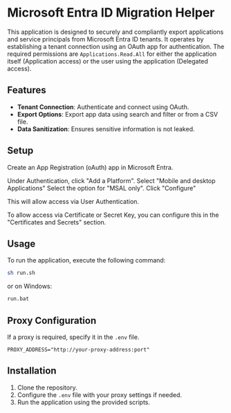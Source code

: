 # Microsoft Entra ID Migration Helper

This application is designed to securely and compliantly export applications and service principals from Microsoft Entra ID tenants. It operates by establishing a tenant connection using an OAuth app for authentication. The required permissions are `Applications.Read.All` for either the application itself (Application access) or the user using the application (Delegated access).

## Features

- **Tenant Connection**: Authenticate and connect using OAuth.
- **Export Options**: Export app data using search and filter or from a CSV file.
- **Data Sanitization**: Ensures sensitive information is not leaked.

## Setup

Create an App Registration (oAuth) app in Microsoft Entra. 

Under Authentication, click "Add a Platform".
Select "Mobile and desktop Applications"
Select the option for "MSAL only".
Click "Configure"

This will allow access via User Authentication.

To allow access via Certificate or Secret Key, you can configure this in the "Certificates and Secrets" section.


## Usage

To run the application, execute the following command:

```bash
sh run.sh
```

or on Windows:

```bash
run.bat
```

## Proxy Configuration

If a proxy is required, specify it in the `.env` file.

```
PROXY_ADDRESS="http://your-proxy-address:port"
```

## Installation

1. Clone the repository.
2. Configure the `.env` file with your proxy settings if needed.
3. Run the application using the provided scripts.
